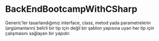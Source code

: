 # BackEndBootcampWithCSharp

Generic’ler tasarlandığımız interface, class, metod yada parametrelerin (argümanların) belirli bir tip için değil bir şablon yapısına uyan her tip için çalışmasını sağlayan bir yapıdır. 
